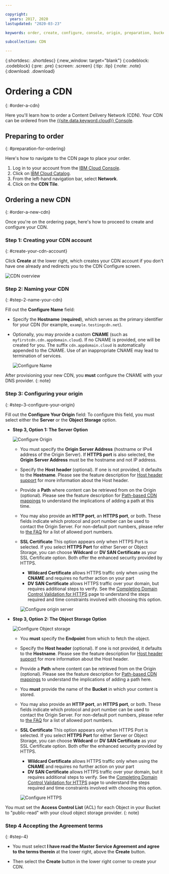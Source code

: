 ```yaml
---

copyright:
  years: 2017, 2020
lastupdated: "2020-03-23"

keywords: order, create, configure, console, origin, preparation, bucket

subcollection: CDN

---
```


{:shortdesc: .shortdesc}
{:new_window: target="blank"}
{:codeblock: .codeblock}
{:pre: .pre}
{:screen: .screen}
{:tip: .tip}
{:note: .note}
{:download: .download}

# Ordering a CDN
{: #order-a-cdn}

Here you'll learn how to order a Content Delivery Network (CDN). Your CDN can be ordered from the [{{site.data.keyword.cloud}} Console](https://cloud.ibm.com/login).

## Preparing to order
{: #preparation-for-ordering}

Here's how to navigate to the CDN page to place your order.
1. Log in to your account from the [IBM Cloud Console](https://cloud.ibm.com/login).
1. Click on [IBM Cloud Catalog](https://cloud.ibm.com/catalog/).
1. From the left-hand navigation bar, select **Network**.
1. Click on the **CDN Tile**.

## Ordering a new CDN
{: #order-a-new-cdn}

Once you're on the ordering page, here's how to proceed to create and configure your CDN.

### Step 1: Creating your CDN account
{: #create-your-cdn-account}

Click **Create** at the lower right, which creates your CDN account if you don't have one already and redirects you to the CDN Configure screen.

   ![CDN overview](images/content-delivery.png)

### Step 2: Naming your CDN
{: #step-2-name-your-cdn}

Fill out the **Configure Name** field:  

  * Specify the **Hostname** (**required**), which serves as the primary identifier for your CDN (for example, `example.testingcdn.net`).  
  * Optionally, you may provide a custom **CNAME** (such as `myfirstcdn.cdn.appdomain.cloud`). If no CNAME is provided, one will be created for you. The suffix `cdn.appdomain.cloud` is automatically appended to the CNAME. Use of an inappropriate CNAME may lead to termination of services.

       ![Configure Name](images/configure-hostname-cname.png)  

After provisioning your new CDN, you **must** configure the CNAME with your DNS provider.
{: note}
### Step 3: Configuring your origin
{: #step-3-configure-your-origin}

Fill out the **Configure Your Origin** field: To configure this field, you must select either the **Server** or the **Object Storage** option.  

  * **Step 3, Option 1: The Server Option**

     ![Configure Origin](images/configure-origin-server.png)

      * You must specify the **Origin Server Address** (hostname or IPv4 address of the Origin Server). If **HTTPS port** is also selected, the **Origin Server Address** must be the hostname and not IP address.

      * Specify the **Host header** (optional). If one is not provided, it defaults to the **Hostname**. Please see the feature description for [Host header support](/docs/CDN?topic=CDN-about-content-delivery-networks-cdn-#host-header-support) for more information about the Host header.  

      * Provide a **Path** where content can be retrieved from on the Origin (optional). Please see the feature description for [Path-based CDN mappings](/docs/CDN?topic=CDN-about-content-delivery-networks-cdn-#path-based-cdn-mappings) to understand the implications of adding a path at this time.

      * You may also provide an **HTTP port**, an **HTTPS port**, or both. These fields indicate which protocol and port number can be used to contact the Origin Server. For non-default port numbers, please refer to [the FAQ](/docs/CDN?topic=CDN-faqs#are-there-any-restrictions-on-what-http-and-https-port-numbers-are-allowed-for-akamai-) for a list of allowed port numbers.

      * **SSL Certificate** This option appears _only_ when HTTPS Port is selected. If you select **HTTPS Port** for either Server or Object Storage, you can choose **Wildcard** or **DV SAN Certificate** as your SSL Certificate option. Both offer the enhanced security provided by HTTPS.
         * **Wildcard Certificate** allows HTTPS traffic only when using the **CNAME** and requires no further action on your part
         * **DV SAN Certificate** allows HTTPS traffic over your domain, but requires additional steps to verify. See the [Completing Domain Control Validation for HTTPS](/docs/CDN?topic=CDN-completing-domain-control-validation-for-https-with-dv-san#completing-domain-control-validation-for-https) page to understand the steps required and time constraints involved with choosing this option.

	     ![Configure origin server](images/ssl-cert-options.png)

  * **Step 3, Option 2: The Object Storage Option**

    ![Configure Object storage](images/configure-origin-object-storage.png)

      * You **must** specify the **Endpoint** from which to fetch the object.

      * Specify the **Host header** (optional). If one is not provided, it defaults to the **Hostname**. Please see the feature description for [Host header support](/docs/CDN?topic=CDN-about-content-delivery-networks-cdn-#host-header-support) for more information about the Host header.  

      * Provide a **Path** where content can be retrieved from on the Origin (optional). Please see the feature description for [Path-based CDN mappings](/docs/CDN?topic=CDN-about-content-delivery-networks-cdn-#path-based-cdn-mappings) to understand the implications of adding a path here.

      * You **must** provide the name of the **Bucket** in which your content is stored.

      * You may also provide an **HTTP port**, an **HTTPS port**, or both. These fields indicate which protocol and port number can be used to contact the Origin Server. For non-default port numbers, please refer to [the FAQ](/docs/CDN?topic=CDN-faqs#are-there-any-restrictions-on-what-http-and-https-port-numbers-are-allowed-for-akamai-) for a list of allowed port numbers.

      * **SSL Certificate** This option appears _only_ when HTTPS Port is selected. If you select **HTTPS Port** for either Server or Object Storage, you can choose **Wildcard** or **DV SAN Certificate** as your SSL Certificate option. Both offer the enhanced security provided by HTTPS.
         * **Wildcard Certificate** allows HTTPS traffic only when using the **CNAME** and requires no further action on your part
         * **DV SAN Certificate** allows HTTPS traffic over your domain, but it requires additional steps to verify. See the [Completing Domain Control Validation for HTTPS](/docs/CDN?topic=CDN-completing-domain-control-validation-for-https-with-dv-san#completing-domain-control-validation-for-https) page to understand the steps required and time constraints involved with choosing this option.

        ![Configure HTTPS](images/ssl-cert-options.png)

You must set the **Access Control List** (ACL) for each Object in your Bucket to "public-read" with your cloud object storage provider.
{: note}

### Step 4 Accepting the Agreement terms
{: #step-4}

* You must select **I have read the Master Service Agreement and agree to the terms therein** at the lower right, above the **Create** button.

* Then select the **Create** button in the lower right corner to create your CDN.

